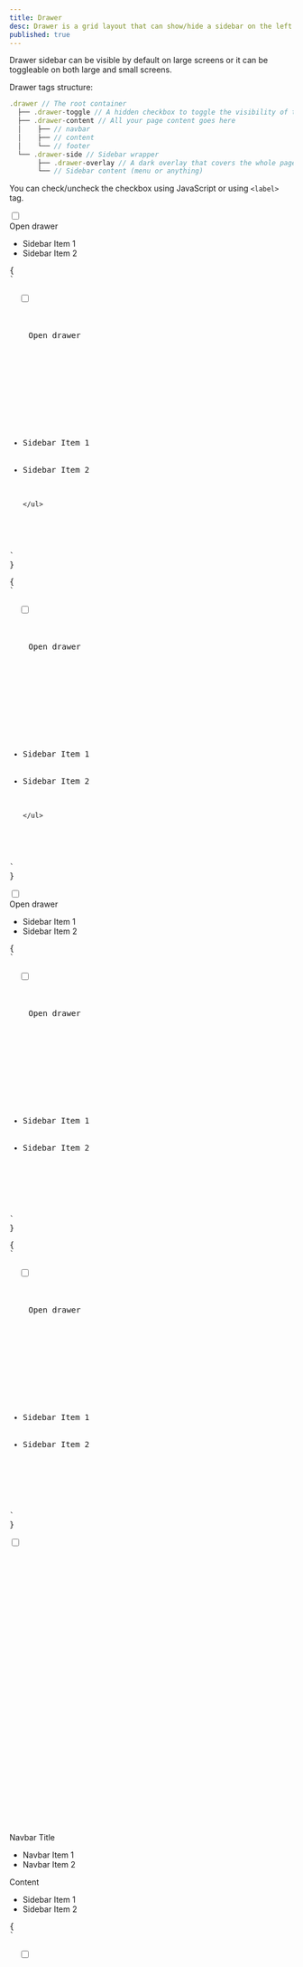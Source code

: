 ```yaml
---
title: Drawer
desc: Drawer is a grid layout that can show/hide a sidebar on the left or right side of the page.
published: true
---
```


<script>
  import Component from "@components/Component.svelte"
  import ClassTable from "@components/ClassTable.svelte"
  import { prefix } from '$lib/stores';
  import { replace } from '$lib/actions';
</script>

<ClassTable
data="{[
  { type:'component', class: 'drawer', desc: 'Container element' },
  { type:'component', class: 'drawer-toggle', desc: 'For checkbox element that controls the drawer' },
  { type:'component', class: 'drawer-content', desc: 'The content container' },
  { type:'component', class: 'drawer-side', desc: 'The sidebar container' },
  { type:'component', class: 'drawer-overlay', desc: 'The label covers the content when drawer is open' },
  { type:'modifier', class: 'drawer-mobile', desc: 'Makes drawer to open/close on mobile but will be always visible on desktop' },
  { type:'modifier', class: 'drawer-end', desc: 'puts drawer to the right' },
]}"
/>

Drawer sidebar can be visible by default on large screens or it can be toggleable on both large and small screens.

Drawer tags structure:

```js
.drawer // The root container
  ├── .drawer-toggle // A hidden checkbox to toggle the visibility of the sidebar
  ├── .drawer-content // All your page content goes here
  │    ├── // navbar
  │    ├── // content
  │    └── // footer
  └── .drawer-side // Sidebar wrapper
       ├── .drawer-overlay // A dark overlay that covers the whole page when the drawer is open
       └── // Sidebar content (menu or anything)
```

You can check/uncheck the checkbox using JavaScript or using `<label>` tag.
<Component title="Drawer">

<div class="drawer h-56 rounded">
  <input id="my-drawer" type="checkbox" class="drawer-toggle" />
  <div class="flex flex-col items-center justify-center drawer-content">
    <label for="my-drawer" class="btn btn-primary drawer-button">Open drawer</label>
  </div> 
  <div class="drawer-side">
    <label for="my-drawer" class="drawer-overlay"></label>
    <ul class="menu p-4 w-60 md:w-80 bg-base-100 text-base-content">
      <li><a>Sidebar Item 1</a></li>
      <li><a>Sidebar Item 2</a></li>
    </ul>
  </div>
</div>
<pre slot="html" use:replace={{ to: $prefix }}>{
`<div class="$$drawer">
  <input id="my-drawer" type="checkbox" class="$$drawer-toggle" />
  <div class="$$drawer-content">
    <!-- Page content here -->
    <label for="my-drawer" class="$$btn $$btn-primary $$drawer-button">Open drawer</label>

  </div> 
  <div class="$$drawer-side">
    <label for="my-drawer" class="$$drawer-overlay"></label>
    <ul class="$$menu p-4 w-80 bg-base-100 text-base-content">
      <!-- Sidebar content here -->
      <li><a>Sidebar Item 1</a></li>
      <li><a>Sidebar Item 2</a></li>
      
    </ul>
  </div>
</div>`
}</pre>
<pre slot="react" use:replace={{ to: $prefix }}>{
`<div className="$$drawer">
  <input id="my-drawer" type="checkbox" className="$$drawer-toggle" />
  <div className="$$drawer-content">
    <!-- Page content here -->
    <label htmlFor="my-drawer" className="$$btn $$btn-primary $$drawer-button">Open drawer</label>

  </div> 
  <div className="$$drawer-side">
    <label htmlFor="my-drawer" className="$$drawer-overlay"></label>
    <ul className="$$menu p-4 w-80 bg-base-100 text-base-content">
      <!-- Sidebar content here -->
      <li><a>Sidebar Item 1</a></li>
      <li><a>Sidebar Item 2</a></li>
      
    </ul>
  </div>
</div>`
}</pre>
</Component>

<Component title="Drawer for mobile + fixed sidebar for desktop" desc="Drawer is always open on desktop size. Drawer can be toggled on mobile size. Resize the browser to see toggle button on mobile size">
<div class="drawer drawer-mobile h-56 rounded">
  <input id="my-drawer-2" type="checkbox" class="drawer-toggle" />
  <div class="flex flex-col items-center justify-center drawer-content">
    <label for="my-drawer-2" class="btn btn-primary drawer-button lg:hidden">Open drawer</label>
  </div> 
  <div class="drawer-side">
    <label for="my-drawer-2" class="drawer-overlay"></label>
    <ul class="menu p-4 w-60 md:w-80 bg-base-100 text-base-content">
      <li><a>Sidebar Item 1</a></li>
      <li><a>Sidebar Item 2</a></li>
    </ul>
  </div>
</div>
<pre slot="html" use:replace={{ to: $prefix }}>{
`<div class="$$drawer $$drawer-mobile">
  <input id="my-drawer-2" type="checkbox" class="$$drawer-toggle" />
  <div class="$$drawer-content flex flex-col items-center justify-center">
    <!-- Page content here -->
    <label for="my-drawer-2" class="$$btn $$btn-primary $$drawer-button lg:hidden">Open drawer</label>
  
  </div> 
  <div class="$$drawer-side">
    <label for="my-drawer-2" class="$$drawer-overlay"></label> 
    <ul class="$$menu p-4 w-80 bg-base-100 text-base-content">
      <!-- Sidebar content here -->
      <li><a>Sidebar Item 1</a></li>
      <li><a>Sidebar Item 2</a></li>
    </ul>
  
  </div>
</div>`
}</pre>
<pre slot="react" use:replace={{ to: $prefix }}>{
`<div className="$$drawer $$drawer-mobile">
  <input id="my-drawer-2" type="checkbox" className="$$drawer-toggle" />
  <div className="$$drawer-content flex flex-col items-center justify-center">
    <!-- Page content here -->
    <label htmlFor="my-drawer-2" className="$$btn $$btn-primary $$drawer-button lg:hidden">Open drawer</label>
  
  </div> 
  <div className="$$drawer-side">
    <label htmlFor="my-drawer-2" className="$$drawer-overlay"></label> 
    <ul className="$$menu p-4 w-80 bg-base-100 text-base-content">
      <!-- Sidebar content here -->
      <li><a>Sidebar Item 1</a></li>
      <li><a>Sidebar Item 2</a></li>
    </ul>
  
  </div>
</div>`
}</pre>
</Component>

<Component title="Navbar menu for desktop + sidebar drawer for mobile" desc="Change screen size to show/hide menu">
<div class="drawer h-56 rounded">
  <input id="my-drawer-3" type="checkbox" class="drawer-toggle" /> 
  <div class="flex flex-col drawer-content">
    <div class="w-full navbar bg-base-300">
      <div class="flex-none lg:hidden">
        <label for="my-drawer-3" class="btn btn-square btn-ghost">
          <svg xmlns="http://www.w3.org/2000/svg" fill="none" viewBox="0 0 24 24" class="inline-block w-6 h-6 stroke-current"><path stroke-linecap="round" stroke-linejoin="round" stroke-width="2" d="M4 6h16M4 12h16M4 18h16"></path></svg>
        </label>
      </div> 
      <div class="flex-1 px-2 mx-2">Navbar Title</div>
      <div class="flex-none hidden lg:block">
        <ul class="menu menu-horizontal">
          <li><a>Navbar Item 1</a></li>
          <li><a>Navbar Item 2</a></li>
        </ul>
      </div>
    </div>
    <div class="flex justify-center items-center flex-grow">Content</div>
  </div> 
  <div class="drawer-side">
    <label for="my-drawer-3" class="drawer-overlay"></label> 
    <ul class="p-4 menu w-60 md:w-80 bg-base-100">
      <li><a>Sidebar Item 1</a></li>
      <li><a>Sidebar Item 2</a></li>
    </ul>
  </div>
</div>
<pre slot="html" use:replace={{ to: $prefix }}>{
`<div class="$$drawer">
  <input id="my-drawer-3" type="checkbox" class="$$drawer-toggle" /> 
  <div class="$$drawer-content flex flex-col">
    <!-- Navbar -->
    <div class="w-full $$navbar bg-base-300">
      <div class="flex-none lg:hidden">
        <label for="my-drawer-3" class="$$btn $$btn-square $$btn-ghost">
          <svg xmlns="http://www.w3.org/2000/svg" fill="none" viewBox="0 0 24 24" class="inline-block w-6 h-6 stroke-current"><path stroke-linecap="round" stroke-linejoin="round" stroke-width="2" d="M4 6h16M4 12h16M4 18h16"></path></svg>
        </label>
      </div> 
      <div class="flex-1 px-2 mx-2">Navbar Title</div>
      <div class="flex-none hidden lg:block">
        <ul class="$$menu $$menu-horizontal">
          <!-- Navbar menu content here -->
          <li><a>Navbar Item 1</a></li>
          <li><a>Navbar Item 2</a></li>
        </ul>
      </div>
    </div>
    <!-- Page content here -->
    Content
  </div> 
  <div class="$$drawer-side">
    <label for="my-drawer-3" class="$$drawer-overlay"></label> 
    <ul class="$$menu p-4 w-80 bg-base-100">
      <!-- Sidebar content here -->
      <li><a>Sidebar Item 1</a></li>
      <li><a>Sidebar Item 2</a></li>
      
    </ul>
    
  </div>
</div>`
}</pre>
<pre slot="react" use:replace={{ to: $prefix }}>{
`<div className="$$drawer">
  <input id="my-drawer-3" type="checkbox" className="$$drawer-toggle" /> 
  <div className="$$drawer-content flex flex-col">
    <!-- Navbar -->
    <div className="w-full $$navbar bg-base-300">
      <div className="flex-none lg:hidden">
        <label htmlFor="my-drawer-3" className="$$btn $$btn-square $$btn-ghost">
          <svg xmlns="http://www.w3.org/2000/svg" fill="none" viewBox="0 0 24 24" className="inline-block w-6 h-6 stroke-current"><path strokeLinecap="round" strokeLinejoin="round" strokeWidth="2" d="M4 6h16M4 12h16M4 18h16"></path></svg>
        </label>
      </div> 
      <div className="flex-1 px-2 mx-2">Navbar Title</div>
      <div className="flex-none hidden lg:block">
        <ul className="$$menu $$menu-horizontal">
          <!-- Navbar menu content here -->
          <li><a>Navbar Item 1</a></li>
          <li><a>Navbar Item 2</a></li>
        </ul>
      </div>
    </div>
    <!-- Page content here -->
    Content
  </div> 
  <div className="$$drawer-side">
    <label htmlFor="my-drawer-3" className="$$drawer-overlay"></label> 
    <ul className="$$menu p-4 w-80 bg-base-100">
      <!-- Sidebar content here -->
      <li><a>Sidebar Item 1</a></li>
      <li><a>Sidebar Item 2</a></li>
      
    </ul>
    
  </div>
</div>`
}</pre>
</Component>

<Component title="Drawer that opens from right side of page">
<div class="drawer drawer-end h-56 rounded">
  <input id="my-drawer-4" type="checkbox" class="drawer-toggle" />
  <div class="flex flex-col items-center justify-center drawer-content">
    <label for="my-drawer-4" class="btn btn-primary drawer-button">Open drawer</label>
  </div> 
  <div class="drawer-side overflow-hidden">
    <label for="my-drawer-4" class="drawer-overlay"></label>
    <ul class="menu p-4 w-60 md:w-80 bg-base-100 text-base-content">
      <li><a>Sidebar Item 1</a></li>
      <li><a>Sidebar Item 2</a></li>
    </ul>
  </div>
</div>
<pre slot="html" use:replace={{ to: $prefix }}>{
`<div class="$$drawer $$drawer-end">
  <input id="my-drawer-4" type="checkbox" class="$$drawer-toggle" />
  <div class="$$drawer-content">
    <!-- Page content here -->
    <label for="my-drawer-4" class="$$drawer-button $$btn $$btn-primary">Open drawer</label>

  </div> 
  <div class="$$drawer-side">
    <label for="my-drawer-4" class="$$drawer-overlay"></label>
    <ul class="$$menu p-4 w-80 bg-base-100 text-base-content">
      <!-- Sidebar content here -->
      <li><a>Sidebar Item 1</a></li>
      <li><a>Sidebar Item 2</a></li>

    </ul>

  </div>
</div>`
}</pre>
<pre slot="react" use:replace={{ to: $prefix }}>{
`<div className="$$drawer $$drawer-end">
  <input id="my-drawer-4" type="checkbox" className="$$drawer-toggle" />
  <div className="$$drawer-content">
    <!-- Page content here -->
    <label htmlFor="my-drawer-4" className="$$drawer-button $$btn $$btn-primary">Open drawer</label>

  </div> 
  <div className="$$drawer-side">
    <label htmlFor="my-drawer-4" className="$$drawer-overlay"></label>
    <ul className="$$menu p-4 w-80 bg-base-100 text-base-content">
      <!-- Sidebar content here -->
      <li><a>Sidebar Item 1</a></li>
      <li><a>Sidebar Item 2</a></li>

    </ul>

  </div>
</div>`
}</pre>
</Component>
